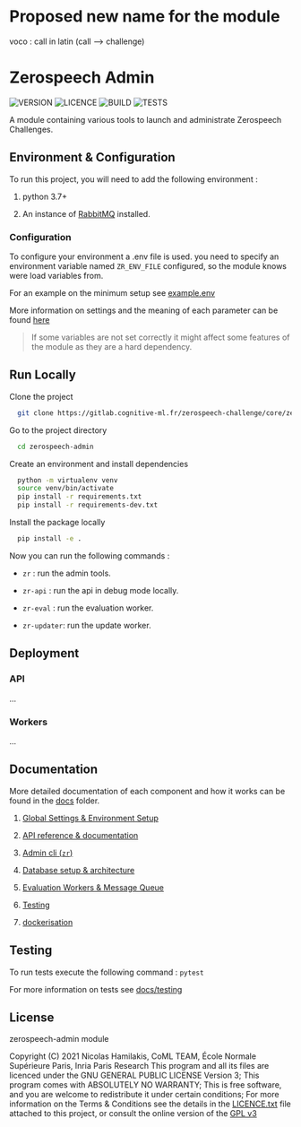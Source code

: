 # Proposed new name for the module 

voco : call in latin (call --> challenge)

# Zerospeech Admin

![VERSION](https://img.shields.io/badge/Zerospeech--Admin-V0.5--alpha-orange)
![LICENCE](https://img.shields.io/badge/LICENCE-GPL%20%3E=%20V3-green)
![BUILD](https://img.shields.io/badge/BUILD-PASS-brightgreen)
![TESTS](https://img.shields.io/badge/TESTS-No-red)

A module containing various tools to launch and administrate Zerospeech Challenges.


## Environment & Configuration

To run this project, you will need to add the following environment :

1. python 3.7+

2. An instance of [RabbitMQ](https://www.rabbitmq.com) installed.


### Configuration

To configure your environment a .env file is used. you need to specify an 
environment variable named `ZR_ENV_FILE` configured, so the module knows were 
load variables from.

For an example on the minimum setup see [example.env](example.env)

More information on settings and the meaning of each parameter can be found [here](docs/settings.md)

> If some variables are not set correctly it might affect some features of the module as they are a hard dependency.

## Run Locally

Clone the project

```bash
  git clone https://gitlab.cognitive-ml.fr/zerospeech-challenge/core/zerospeech-admin.git
```

Go to the project directory

```bash
  cd zerospeech-admin
```

Create an environment and install dependencies

```bash
  python -m virtualenv venv
  source venv/bin/activate
  pip install -r requirements.txt
  pip install -r requirements-dev.txt
```

Install the package locally

```bash
  pip install -e .
```

Now you can run the following commands :

- `zr` : run the admin tools.

- `zr-api` : run the api in debug mode locally.

- `zr-eval` : run the evaluation worker.

- `zr-updater`: run the update worker.




  
## Deployment



### API

...

### Workers


...
## Documentation

More detailed documentation of each component and how it works can be found
in the [docs](docs) folder.

1. [Global Settings & Environment Setup](docs/settings.md)
   
2. [API reference & documentation](docs/api.md)

3. [Admin cli (`zr`)](docs/admin-cli.md)

4. [Database setup & architecture](docs/database.md)

5. [Evaluation Workers & Message Queue](docs/workers.md)

6. [Testing](docs/testing.md)

7. [dockerisation](docs/dockerisation.md)


## Testing


To run tests execute the following command : `pytest`


For more information on tests see [docs/testing](docs/testing.md)
  
## License

zerospeech-admin module 

Copyright (C) 2021 Nicolas Hamilakis, CoML TEAM, École Normale Supérieure Paris, Inria Paris Research
This program and all its files are licenced under the GNU GENERAL PUBLIC LICENSE Version 3;
This program comes with ABSOLUTELY NO WARRANTY;
This is free software, and you are welcome to redistribute it under certain conditions;
For more information on the Terms & Conditions see the details in the [LICENCE.txt](LICENCE.txt) file attached to this project,
or consult the online version of the [GPL v3](https://choosealicense.com/licenses/gpl-3.0/)
